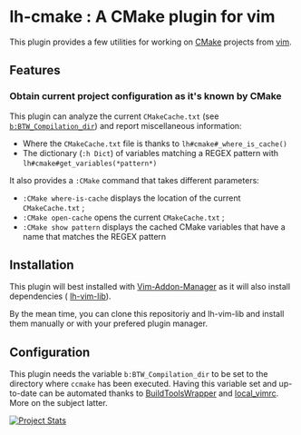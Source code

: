 lh-cmake : A CMake plugin for vim
========

This plugin provides a few utilities for working on [CMake](http://www.cmake.org) projects from
[vim](http://www.vim.org).

## Features
### Obtain current project configuration as it's known by CMake

This plugin can analyze the current `CMakeCache.txt` (see
[`b:BTW_Compilation_dir`](#configuration)) and report miscellaneous
information:

* Where the `CMakeCache.txt` file is thanks to `lh#cmake#_where_is_cache()`
* The dictionary (`:h Dict`) of variables matching a REGEX pattern with
  `lh#cmake#get_variables(*pattern*)`

It also provides a `:CMake` command that takes different parameters:

* `:CMake where-is-cache` displays the location of the current `CMakeCache.txt` ;
* `:CMake open-cache` opens the current `CMakeCache.txt` ;
* `:CMake show pattern` displays the cached CMake variables that have a name
  that matches the REGEX pattern


## Installation

This plugin will best installed with
[Vim-Addon-Manager](https://github.com/MarcWeber/vim-addon-manager) as it will
also install
dependencies ( [lh-vim-lib](http://code.google.com/p/lh-vim/wiki/lhVimLib)).

By the mean time, you can clone this repositoriy and lh-vim-lib and install
them manually or with your prefered plugin manager.


## Configuration

This plugin needs the variable `b:BTW_Compilation_dir` to be set to the
directory where `ccmake` has been executed. Having this variable set and
up-to-date can be automated thanks to
[BuildToolsWrapper](http://code.google.com/p/lh-vim/wiki/BTW) and
[local_vimrc](http://code.google.com/p/lh-vim/source/browse/misc/trunk/plugin/local_vimrc.vim).
More on the subject latter.

[![Project Stats](https://www.openhub.net/p/21020/widgets/project_thin_badge.gif)](https://www.openhub.net/p/21020)
